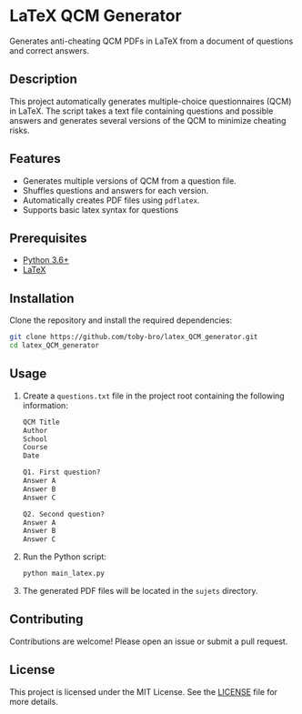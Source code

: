 # LaTeX QCM Generator

Generates anti-cheating QCM PDFs in LaTeX from a document of questions and correct answers.

## Description

This project automatically generates multiple-choice questionnaires (QCM) in LaTeX. The script takes a text file containing questions and possible answers and generates several versions of the QCM to minimize cheating risks.

## Features

- Generates multiple versions of QCM from a question file.
- Shuffles questions and answers for each version.
- Automatically creates PDF files using `pdflatex`.
- Supports basic latex syntax for questions

## Prerequisites

- [Python 3.6+](https://www.python.org/downloads/)
- [LaTeX](https://www.latex-project.org/get/)

## Installation

Clone the repository and install the required dependencies:

```sh
git clone https://github.com/toby-bro/latex_QCM_generator.git
cd latex_QCM_generator
```

## Usage

1. Create a `questions.txt` file in the project root containing the following information:

    ```txt
    QCM Title
    Author
    School
    Course
    Date

    Q1. First question?
    Answer A
    Answer B
    Answer C

    Q2. Second question?
    Answer A
    Answer B
    Answer C
    ```

2. Run the Python script:

    ```sh
    python main_latex.py
    ```

3. The generated PDF files will be located in the `sujets` directory.

## Contributing

Contributions are welcome! Please open an issue or submit a pull request.

## License

This project is licensed under the MIT License. See the [LICENSE](LICENSE) file for more details.